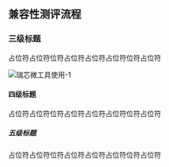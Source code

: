 ## 兼容性测评流程

### 三级标题

占位符占位符位符占位符占位符占位符位符占位符

![瑞芯微工具使用-1](..\OpenHarmony-Compatibility-Test\images\瑞芯微工具使用-1.jpg)

#### 四级标题

占位符占位符位符占位符占位符占位符位符占位符

##### 五级标题

占位符占位符位符占位符占位符占位符位符占位符